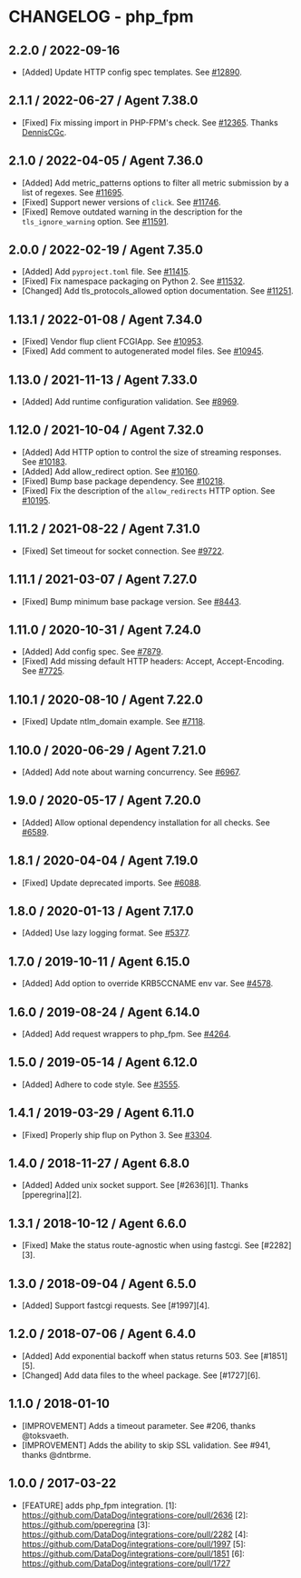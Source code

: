 # CHANGELOG - php_fpm

## 2.2.0 / 2022-09-16

* [Added] Update HTTP config spec templates. See [#12890](https://github.com/DataDog/integrations-core/pull/12890).

## 2.1.1 / 2022-06-27 / Agent 7.38.0

* [Fixed] Fix missing import in PHP-FPM's check. See [#12365](https://github.com/DataDog/integrations-core/pull/12365). Thanks [DennisCGc](https://github.com/DennisCGc).

## 2.1.0 / 2022-04-05 / Agent 7.36.0

* [Added] Add metric_patterns options to filter all metric submission by a list of regexes. See [#11695](https://github.com/DataDog/integrations-core/pull/11695).
* [Fixed] Support newer versions of `click`. See [#11746](https://github.com/DataDog/integrations-core/pull/11746).
* [Fixed] Remove outdated warning in the description for the `tls_ignore_warning` option. See [#11591](https://github.com/DataDog/integrations-core/pull/11591).

## 2.0.0 / 2022-02-19 / Agent 7.35.0

* [Added] Add `pyproject.toml` file. See [#11415](https://github.com/DataDog/integrations-core/pull/11415).
* [Fixed] Fix namespace packaging on Python 2. See [#11532](https://github.com/DataDog/integrations-core/pull/11532).
* [Changed] Add tls_protocols_allowed option documentation. See [#11251](https://github.com/DataDog/integrations-core/pull/11251).

## 1.13.1 / 2022-01-08 / Agent 7.34.0

* [Fixed] Vendor flup client FCGIApp. See [#10953](https://github.com/DataDog/integrations-core/pull/10953).
* [Fixed] Add comment to autogenerated model files. See [#10945](https://github.com/DataDog/integrations-core/pull/10945).

## 1.13.0 / 2021-11-13 / Agent 7.33.0

* [Added] Add runtime configuration validation. See [#8969](https://github.com/DataDog/integrations-core/pull/8969).

## 1.12.0 / 2021-10-04 / Agent 7.32.0

* [Added] Add HTTP option to control the size of streaming responses. See [#10183](https://github.com/DataDog/integrations-core/pull/10183).
* [Added] Add allow_redirect option. See [#10160](https://github.com/DataDog/integrations-core/pull/10160).
* [Fixed] Bump base package dependency. See [#10218](https://github.com/DataDog/integrations-core/pull/10218).
* [Fixed] Fix the description of the `allow_redirects` HTTP option. See [#10195](https://github.com/DataDog/integrations-core/pull/10195).

## 1.11.2 / 2021-08-22 / Agent 7.31.0

* [Fixed] Set timeout for socket connection. See [#9722](https://github.com/DataDog/integrations-core/pull/9722).

## 1.11.1 / 2021-03-07 / Agent 7.27.0

* [Fixed] Bump minimum base package version. See [#8443](https://github.com/DataDog/integrations-core/pull/8443).

## 1.11.0 / 2020-10-31 / Agent 7.24.0

* [Added] Add config spec. See [#7879](https://github.com/DataDog/integrations-core/pull/7879).
* [Fixed] Add missing default HTTP headers: Accept, Accept-Encoding. See [#7725](https://github.com/DataDog/integrations-core/pull/7725).

## 1.10.1 / 2020-08-10 / Agent 7.22.0

* [Fixed] Update ntlm_domain example. See [#7118](https://github.com/DataDog/integrations-core/pull/7118).

## 1.10.0 / 2020-06-29 / Agent 7.21.0

* [Added] Add note about warning concurrency. See [#6967](https://github.com/DataDog/integrations-core/pull/6967).

## 1.9.0 / 2020-05-17 / Agent 7.20.0

* [Added] Allow optional dependency installation for all checks. See [#6589](https://github.com/DataDog/integrations-core/pull/6589).

## 1.8.1 / 2020-04-04 / Agent 7.19.0

* [Fixed] Update deprecated imports. See [#6088](https://github.com/DataDog/integrations-core/pull/6088).

## 1.8.0 / 2020-01-13 / Agent 7.17.0

* [Added] Use lazy logging format. See [#5377](https://github.com/DataDog/integrations-core/pull/5377).

## 1.7.0 / 2019-10-11 / Agent 6.15.0

* [Added] Add option to override KRB5CCNAME env var. See [#4578](https://github.com/DataDog/integrations-core/pull/4578).

## 1.6.0 / 2019-08-24 / Agent 6.14.0

* [Added] Add request wrappers to php_fpm. See [#4264](https://github.com/DataDog/integrations-core/pull/4264).

## 1.5.0 / 2019-05-14 / Agent 6.12.0

* [Added] Adhere to code style. See [#3555](https://github.com/DataDog/integrations-core/pull/3555).

## 1.4.1 / 2019-03-29 / Agent 6.11.0

* [Fixed] Properly ship flup on Python 3. See [#3304](https://github.com/DataDog/integrations-core/pull/3304).

## 1.4.0 / 2018-11-27 / Agent 6.8.0

* [Added] Added unix socket support. See [#2636][1]. Thanks [pperegrina][2].

## 1.3.1 / 2018-10-12 / Agent 6.6.0

* [Fixed] Make the status route-agnostic when using fastcgi. See [#2282][3].

## 1.3.0 / 2018-09-04 / Agent 6.5.0

* [Added] Support fastcgi requests. See [#1997][4].

## 1.2.0 / 2018-07-06 / Agent 6.4.0

* [Added] Add exponential backoff when status returns 503. See [#1851][5].
* [Changed] Add data files to the wheel package. See [#1727][6].

## 1.1.0 / 2018-01-10

* [IMPROVEMENT] Adds a timeout parameter. See #206, thanks @toksvaeth.
* [IMPROVEMENT] Adds the ability to skip SSL validation. See #941, thanks @dntbrme.

## 1.0.0 / 2017-03-22

* [FEATURE] adds php_fpm integration.
[1]: https://github.com/DataDog/integrations-core/pull/2636
[2]: https://github.com/pperegrina
[3]: https://github.com/DataDog/integrations-core/pull/2282
[4]: https://github.com/DataDog/integrations-core/pull/1997
[5]: https://github.com/DataDog/integrations-core/pull/1851
[6]: https://github.com/DataDog/integrations-core/pull/1727
